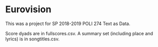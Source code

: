 # Eurovision

This was a project for SP 2018-2019 POLI 274 Text as Data.

Score dyads are in fullscores.csv.  A summary set (including place and lyrics) is in songtitles.csv.
